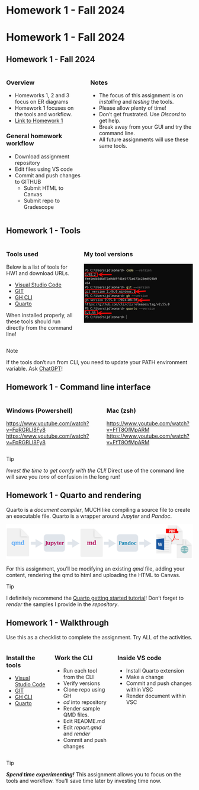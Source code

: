 # Homework 1 - Fall 2024


# Homework 1 - Fall 2024

## Homework 1 - Fall 2024

<div class="columns">

<div class="column" width="50%">

### Overview

- Homeworks 1, 2 and 3 focus on ER diagrams
- Homework 1 focuses on the tools and workflow.
- [Link to Homework
  1](https://virginiacommonwealth.instructure.com/courses/105097/assignments/966515)

### General homework workflow

- Download assignment repository
- Edit files using VS code
- Commit and push changes to GITHUB
  - Submit HTML to Canvas
  - Submit repo to Gradescope

</div>

<div class="column" width="50%">

### Notes

- The focus of this assignment is on *installing* and *testing* the
  tools.
- Please allow plenty of time!
- Don’t get frustrated. Use *Discord* to get help.
- Break away from your GUI and try the command line.
- All future assignments will use these same tools.

</div>

</div>

## Homework 1 - Tools

<div class="columns">

<div class="column" width="50%">

### Tools used

Below is a list of tools for HW1 and download URLs.

- [Visual Studio Code](https://code.visualstudio.com/download)
- [GIT](https://git-scm.com/downloads)
- [GH CLI](https://cli.github.com/)
- [Quarto](https://quarto.org/docs/get-started/)

When installed properly, all these tools should run directly from the
command line!

</div>

<div class="column" width="50%">

### My tool versions

![](assets/hw1-fa2024-software-versions.png)

</div>

</div>

> [!NOTE]
>
> If the tools don’t run from CLI, you need to update your PATH
> environment variable. Ask [ChatGPT](https://chatgpt.com/)!

## Homework 1 - Command line interface

<div class="columns">

<div class="column" width="49%">

### Windows (Powershell)

<https://www.youtube.com/watch?v=FpRGRLI8Fy8><br/>
<https://www.youtube.com/watch?v=FpRGRLI8Fy8>

</div>

<div class="column" width="2%">

 

</div>

<div class="column" width="49%">

### Mac (zsh)

<https://www.youtube.com/watch?v=FfT8OfMpARM><br/>
<https://www.youtube.com/watch?v=FfT8OfMpARM>

</div>

</div>

> [!TIP]
>
> *Invest the time to get comfy with the CLI!* Direct use of the command
> line will save you *tons* of confusion in the long run!

## Homework 1 - Quarto and rendering

Quarto is a *document compiler*, MUCH like compiling a source file to
create an executable file. Quarto is a wrapper around *Jupyter* and
*Pandoc*.

![](assets/quarto-qmd-how-it-works.png)

For this assignment, you’ll be modifying an existing *qmd* file, adding
your content, rendering the qmd to html and uploading the HTML to
Canvas.

> [!TIP]
>
> I definitely recommend the [Quarto getting started
> tutorial](https://quarto.org/docs/get-started/hello/vscode.html)!
> Don’t forget to *render* the samples I provide in the *repository*.

## Homework 1 - Walkthrough

Use this as a checklist to complete the assignment. Try ALL of the
activities.

<div class="columns">

<div class="column" width="28%">

### Install the tools

- [Visual Studio Code](https://code.visualstudio.com/download)
- [GIT](https://git-scm.com/downloads)
- [GH CLI](https://cli.github.com/)
- [Quarto](https://quarto.org/docs/get-started/)

</div>

<div class="column" width="36%">

### Work the CLI

- Run each tool from the CLI
- Verify versions
- Clone repo using GH
- *cd* into repository
- Render sample QMD files.
- Edit README.md
- Edit *report.qmd* and *render*
- Commit and push changes

</div>

<div class="column" width="36%">

### Inside VS code

- Install Quarto extension
- Make a change
- Commit and push changes within VSC
- Render document within VSC

</div>

</div>

> [!TIP]
>
> ***Spend time experimenting!*** This assignment allows you to focus on
> the tools and workflow. You’ll save time later by investing time now.
